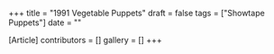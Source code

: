 +++
title = "1991 Vegetable Puppets"
draft = false
tags = ["Showtape Puppets"]
date = ""

[Article]
contributors = []
gallery = []
+++